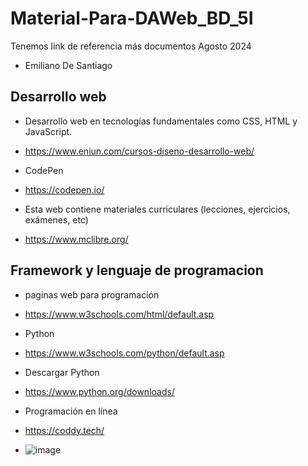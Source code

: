 # Material-Para-DAWeb_BD_5I
Tenemos link de referencia más documentos Agosto 2024
- Emiliano De Santiago
## Desarrollo web
-  Desarrollo web en tecnologías fundamentales como CSS, HTML y JavaScript.
-  https://www.eniun.com/cursos-diseno-desarrollo-web/

- CodePen
- https://codepen.io/

- Esta web contiene materiales curriculares (lecciones, ejercicios, exámenes, etc)
- https://www.mclibre.org/

## Framework y lenguaje de programacion
- paginas web para programación
- https://www.w3schools.com/html/default.asp
- Python
- https://www.w3schools.com/python/default.asp
- Descargar Python
- https://www.python.org/downloads/

- Programación en línea
- https://coddy.tech/
- ![image](https://github.com/user-attachments/assets/4f47b198-9308-4a20-9eef-b7703330b955)
